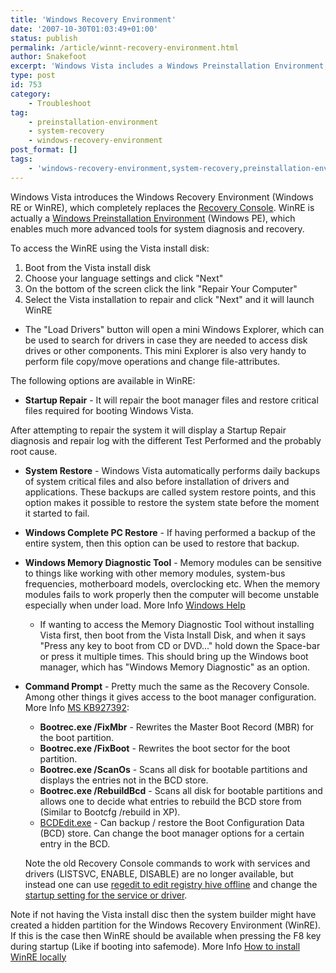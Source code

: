 ```yaml
---
title: 'Windows Recovery Environment'
date: '2007-10-30T01:03:49+01:00'
status: publish
permalink: /article/winnt-recovery-environment.html
author: Snakefoot
excerpt: 'Windows Vista includes a Windows Preinstallation Environment, which allows easier and more advanced system recovery.'
type: post
id: 753
category:
    - Troubleshoot
tag:
    - preinstallation-environment
    - system-recovery
    - windows-recovery-environment
post_format: []
tags:
    - 'windows-recovery-environment,system-recovery,preinstallation-environment'
---
```

Windows Vista introduces the Windows Recovery Environment (Windows RE or WinRE), which completely replaces the [Recovery Console](/article/winnt-recovery-console.html). WinRE is actually a [Windows Preinstallation Environment](/article/winnt-preinstalled-environment.html) (Windows PE), which enables much more advanced tools for system diagnosis and recovery.  
  
 To access the WinRE using the Vista install disk:

1. Boot from the Vista install disk
2. Choose your language settings and click "Next"
3. On the bottom of the screen click the link "Repair Your Computer"
4. Select the Vista installation to repair and click "Next" and it will launch WinRE 
  - The "Load Drivers" button will open a mini Windows Explorer, which can be used to search for drivers in case they are needed to access disk drives or other components. This mini Explorer is also very handy to perform file copy/move operations and change file-attributes.
 
 The following options are available in WinRE:
 - **Startup Repair** - It will repair the boot manager files and restore critical files required for booting Windows Vista.  
 
 After attempting to repair the system it will display a Startup Repair diagnosis and repair log with the different Test Performed and the probably root cause.
- **System Restore** - Windows Vista automatically performs daily backups of system critical files and also before installation of drivers and applications. These backups are called system restore points, and this option makes it possible to restore the system state before the moment it started to fail.
- **Windows Complete PC Restore** - If having performed a backup of the entire system, then this option can be used to restore that backup.
- **Windows Memory Diagnostic Tool** - Memory modules can be sensitive to things like working with other memory modules, system-bus frequencies, motherboard models, overclocking etc. When the memory modules fails to work properly then the computer will become unstable especially when under load. More Info [Windows Help](http://windowshelp.microsoft.com/Windows/en-US/Help/4edd5f80-def2-4d32-965c-116d49fb98721033.mspx "How do I know if my computer has a memory problem?")
  - If wanting to access the Memory Diagnostic Tool without installing Vista first, then boot from the Vista Install Disk, and when it says "Press any key to boot from CD or DVD..." hold down the Space-bar or press it multiple times. This should bring up the Windows boot manager, which has "Windows Memory Diagnostic" as an option.
- **Command Prompt** - Pretty much the same as the Recovery Console. Among other things it gives access to the boot manager configuration. More Info [MS KB927392](http://support.microsoft.com/kb/927392 "How to use the Bootrec.exe tool in the Windows Recovery Environment to troubleshoot and repair startup issues in Windows Vista"): 
  - **Bootrec.exe /FixMbr** - Rewrites the Master Boot Record (MBR) for the boot partition.
  - **Bootrec.exe /FixBoot** - Rewrites the boot sector for the boot partition.
  - **Bootrec.exe /ScanOs** - Scans all disk for bootable partitions and displays the entries not in the BCD store.
  - **Bootrec.exe /RebuildBcd** - Scans all disk for bootable partitions and allows one to decide what entries to rebuild the BCD store from (Similar to Bootcfg /rebuild in XP).
  - [BCDEdit.exe](/article/winnt-bootmgr-config.html) - Can backup / restore the Boot Configuration Data (BCD) store. Can change the boot manager options for a certain entry in the BCD.
   
   Note the old Recovery Console commands to work with services and drivers (LISTSVC, ENABLE, DISABLE) are no longer available, but instead one can use [regedit to edit registry hive offline](/article/winnt-offline-registry-edit.html) and change the [startup setting for the service or driver](/article/winnt-services-regedit.html).
 
 Note if not having the Vista install disc then the system builder might have created a hidden partition for the Windows Recovery Environment (WinRE). If this is the case then WinRE should be available when pressing the F8 key during startup (Like if booting into safemode). More Info [How to install WinRE locally](http://www.svrops.com/svrops/articles/winvistare.htm)